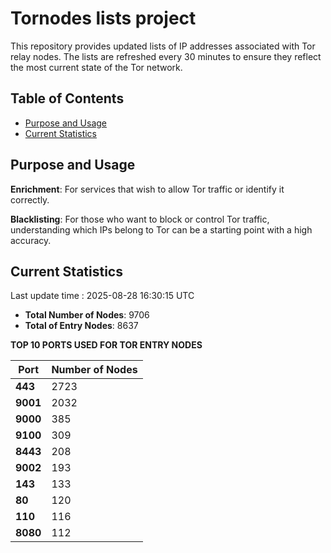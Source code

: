 # Tornodes lists project

This repository provides updated lists of IP addresses associated with Tor relay nodes. The lists are refreshed every 30 minutes to ensure they reflect the most current state of the Tor network.

## Table of Contents

- [Purpose and Usage](#purpose-and-usage)
- [Current Statistics](#current-statistics)


## Purpose and Usage

**Enrichment**: For services that wish to allow Tor traffic or identify it correctly.

**Blacklisting**: For those who want to block or control Tor traffic, understanding which IPs belong to Tor can be a starting point with a high accuracy.

## Current Statistics

Last update time : 2025-08-28 16:30:15 UTC

- **Total Number of Nodes**: 9706
- **Total of Entry Nodes**: 8637

**TOP 10 PORTS USED FOR TOR ENTRY NODES**

| **Port** | **Number of Nodes** |
|------|-----------------|
| **443**   | 2723  |
| **9001**   | 2032  |
| **9000**   | 385  |
| **9100**   | 309  |
| **8443**   | 208  |
| **9002**   | 193  |
| **143**   | 133  |
| **80**   | 120  |
| **110**   | 116  |
| **8080**   | 112  |

